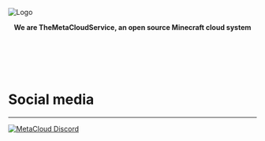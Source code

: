 

![Logo](https://i.ibb.co/0XX0JTh/banner.png)

<p>
  <p align="center">
   <b>We are TheMetaCloudService, an open source Minecraft cloud system</b>
  </p>
  <br>
  <br>
  <br>
  <br>
</p>
  <h1>Social media</h1>
  <hr>
  <a href="https://discord.com/invite/4kKEcaP9WC/">
         <img alt="MetaCloud Discord" src="https://discord.com/api/guilds/920757901822402572/widget.png?style=banner2">
</a>

